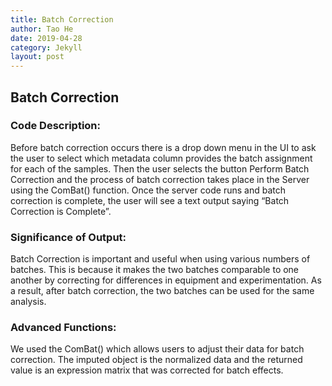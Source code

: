 ```yaml
---
title: Batch Correction
author: Tao He
date: 2019-04-28
category: Jekyll
layout: post
---
```


## Batch Correction

### Code Description: 
Before batch correction occurs there is a drop down menu in the UI to ask the user to select which metadata column provides the batch assignment for each of the samples. Then the user selects the button Perform Batch Correction and the process of batch correction takes place in the Server using the ComBat() function. Once the server code runs and batch correction is complete, the user will see a text output saying “Batch Correction is Complete”. 

### Significance of Output: 
Batch Correction is important and useful when using various numbers of batches. This is because it makes the two batches comparable to one another by correcting for differences in equipment and experimentation. As a result, after batch correction, the two batches can be used for the same analysis. 

### Advanced Functions: 
We used the ComBat() which allows users to adjust their data for batch correction. The imputed object is the normalized data and the returned value is an expression matrix that was corrected for batch effects. 

